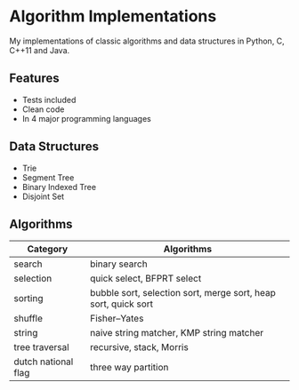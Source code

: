 # Algorithm Implementations
My implementations of classic algorithms and data structures in Python, C, C++11 and Java. 

## Features
* Tests included
* Clean code
* In 4 major programming languages

## Data Structures
* Trie
* Segment Tree
* Binary Indexed Tree
* Disjoint Set

## Algorithms
| Category | Algorithms |
|----------|------------|
| search   | binary search |
| selection| quick select, BFPRT select |
| sorting  | bubble sort, selection sort, merge sort, heap sort, quick sort |
| shuffle  | Fisher–Yates |
| string   | naive string matcher, KMP string matcher |
| tree traversal | recursive, stack, Morris |
| dutch national flag | three way partition |
